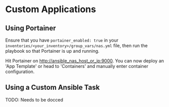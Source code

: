 # Custom Applications

## Using Portainer

Ensure that you have `portainer_enabled: true` in your `inventories/<your_inventory>/group_vars/nas.yml` file, then run the playbook so that Portainer is up and running.

Hit Portainer on <http://ansible_nas_host_or_ip:9000>. You can now deploy an 'App Template' or head to 'Containers' and manually enter container configuration.

## Using a Custom Ansible Task

TODO: Needs to be docced
